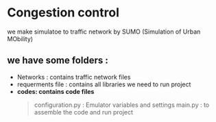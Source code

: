 # Congestion control
we make simulatoe to traffic network by SUMO (Simulation of Urban MObility)

## we have some folders : 
* Networks : contains traffic network files 
* requerments file : contains all libraries we need to run project
* **codes: contains code files**
    > configuration.py : Emulator variables and settings
    > main.py : to assemble the code and run project



